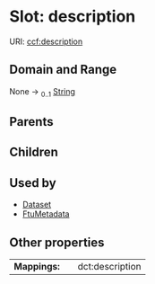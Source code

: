 
# Slot: description



URI: [ccf:description](http://purl.org/ccf/description)


## Domain and Range

None &#8594;  <sub>0..1</sub> [String](types/String.md)

## Parents


## Children


## Used by

 * [Dataset](Dataset.md)
 * [FtuMetadata](FtuMetadata.md)

## Other properties

|  |  |  |
| --- | --- | --- |
| **Mappings:** | | dct:description |